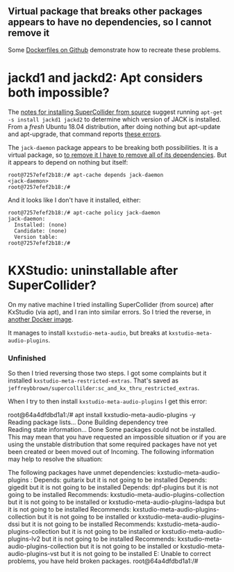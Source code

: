 Virtual package that breaks other packages appears to have no dependencies, so I cannot remove it
---
Some [Dockerfiles on Github](https://github.com/JeffreyBenjaminBrown/docker-audio) demonstrate how to recreate these problems.


# jackd1 and jackd2: Apt considers both impossible?

The [notes for installing SuperCollider from source](https://github.com/supercollider/supercollider/wiki/Installing-SuperCollider-from-source-on-Ubuntu) suggest running `apt-get -s install jackd1 jackd2` to determine which version of JACK is installed. From a *fresh* Ubuntu 18.04 distribution, after doing nothing but apt-update and apt-upgrade, that command reports [these errors](https://github.com/JeffreyBenjaminBrown/docker-audio/blob/936a7817ea50c7de1b63673e09252081a989a582/apt-updated/the-problem.txt).

The `jack-daemon` package appears to be breaking both possibilities. It is a virtual package, so [to remove it I have to remove all of its dependencies](https://askubuntu.com/questions/207505/how-to-completely-remove-virtual-packages). But it appears to depend on nothing but itself:

```
root@7257efef2b18:/# apt-cache depends jack-daemon
<jack-daemon>
root@7257efef2b18:/# 
```

And it looks like I don't have it installed, either:

```
root@7257efef2b18:/# apt-cache policy jack-daemon
jack-daemon:
  Installed: (none)
  Candidate: (none)
  Version table:
root@7257efef2b18:/# 
```

# KXStudio: uninstallable after SuperCollider?

On my native machine I tried installing SuperCollider (from source) after KxStudio (via apt), and I ran into similar errors. So I tried the reverse, in [another Docker image](https://github.com/JeffreyBenjaminBrown/docker-audio/blob/936a7817ea50c7de1b63673e09252081a989a582/supercollider/Dockerfile).

It manages to install `kxstudio-meta-audio`, but breaks at `kxstudio-meta-audio-plugins`.

### Unfinished

So then I tried reversing those two steps. I got some complaints but it installed `kxstudio-meta-restricted-extras`. That's saved as `jeffreybbrown/supercollilder:sc_and_kx_thru_restricted_extras`.

When I try to then install `kxstudio-meta-audio-plugins` I get this error:

 
root@64a4dfdbd1a1:/# apt install kxstudio-meta-audio-plugins -y      
Reading package lists... Done
Building dependency tree       
Reading state information... Done
Some packages could not be installed. This may mean that you have
requested an impossible situation or if you are using the unstable
distribution that some required packages have not yet been created
or been moved out of Incoming.
The following information may help to resolve the situation:

The following packages have unmet dependencies:
 kxstudio-meta-audio-plugins : Depends: guitarix but it is not going to be installed
                               Depends: gigedit but it is not going to be installed
                               Depends: dpf-plugins but it is not going to be installed
                               Recommends: kxstudio-meta-audio-plugins-collection but it is not going to be installed or
                                           kxstudio-meta-audio-plugins-ladspa but it is not going to be installed
                               Recommends: kxstudio-meta-audio-plugins-collection but it is not going to be installed or
                                           kxstudio-meta-audio-plugins-dssi but it is not going to be installed
                               Recommends: kxstudio-meta-audio-plugins-collection but it is not going to be installed or
                                           kxstudio-meta-audio-plugins-lv2 but it is not going to be installed
                               Recommends: kxstudio-meta-audio-plugins-collection but it is not going to be installed or
                                           kxstudio-meta-audio-plugins-vst but it is not going to be installed
E: Unable to correct problems, you have held broken packages.
root@64a4dfdbd1a1:/# 
